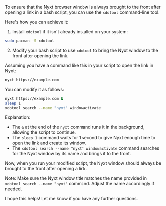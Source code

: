 To ensure that the Nyxt browser window is always brought to the front after opening a link in a bash script, you can use the `xdotool` command-line tool.

Here's how you can achieve it:

1. Install `xdotool` if it isn't already installed on your system:
```bash
sudo pacman -S xdotool
```

2. Modify your bash script to use `xdotool` to bring the Nyxt window to the front after opening the link.

Assuming you have a command like this in your script to open the link in Nyxt:
```bash
nyxt https://example.com
```

You can modify it as follows:
```bash
nyxt https://example.com &
sleep 1
xdotool search --name "nyxt" windowactivate
```

Explanation:
- The `&` at the end of the `nyxt` command runs it in the background, allowing the script to continue.
- The `sleep 1` command waits for 1 second to give Nyxt enough time to open the link and create its window.
- The `xdotool search --name "nyxt" windowactivate` command searches for the Nyxt window by its name and brings it to the front.

Now, when you run your modified script, the Nyxt window should always be brought to the front after opening a link.

Note: Make sure the Nyxt window title matches the name provided in `xdotool search --name "nyxt"` command. Adjust the name accordingly if needed.

I hope this helps! Let me know if you have any further questions.
